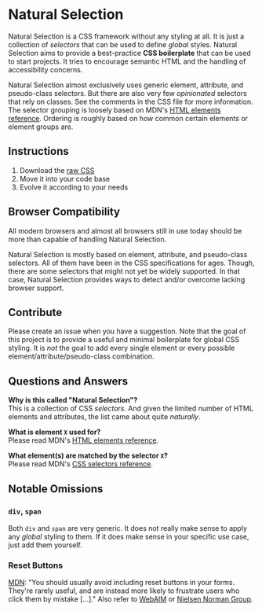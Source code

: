 # Natural Selection

Natural Selection is a CSS framework without any styling at all.
It is just a collection of *selectors* that can be used to define *global* styles.
Natural Selection aims to provide a best-practice **CSS boilerplate** that can be used to start projects.
It tries to encourage semantic HTML and the handling of accessibility concerns.

Natural Selection almost exclusively uses generic element, attribute, and pseudo-class selectors.
But there are also very few *opinionated* selectors that rely on classes.
See the comments in the CSS file for more information.
The selector grouping is loosely based on MDN's
[HTML elements reference](https://developer.mozilla.org/en-US/docs/Web/HTML/Element).
Ordering is roughly based on how common certain elements or element groups are.


## Instructions

1. Download the [raw CSS](https://raw.githubusercontent.com/frontaid/natural-selection/main/boilerplate.css)
1. Move it into your code base
1. Evolve it according to your needs


## Browser Compatibility

All modern browsers and almost all browsers still in use today should be more than capable of handling Natural Selection.

Natural Selection is mostly based on element, attribute, and pseudo-class selectors.
All of them have been in the CSS specifications for ages.
Though, there are some selectors that might not yet be widely supported.
In that case, Natural Selection provides ways to detect and/or overcome lacking browser support.


## Contribute

Please create an issue when you have a suggestion.
Note that the goal of this project is to provide a useful and minimal boilerplate for global CSS styling.
It is *not* the goal to add every single element or every possible element/attribute/pseudo-class combination.


## Questions and Answers

**Why is this called "Natural Selection"?**  
This is a collection of CSS *selectors*.
And given the limited number of HTML elements and attributes, the list came about quite *naturally*.

**What is element `X` used for?**  
Please read MDN's
[HTML elements reference](https://developer.mozilla.org/en-US/docs/Web/HTML/Element).

**What element(s) are matched by the selector `X`?**  
Please read MDN's
[CSS selectors reference](https://developer.mozilla.org/en-US/docs/Web/CSS/CSS_Selectors).


## Notable Omissions

### `div`, `span`
Both `div` and `span` are very generic. It does not really make sense to apply any *global* styling
to them. If it does make sense in your specific use case, just add them yourself.

### Reset Buttons
[MDN](https://developer.mozilla.org/en-US/docs/Web/HTML/Element/input/reset):
"You should usually avoid including reset buttons in your forms. They're rarely useful, and are instead more likely to frustrate users who click them by mistake [...]."
Also refer to [WebAIM](https://webaim.org/techniques/forms/controls#button) or [Nielsen Norman Group](https://www.nngroup.com/articles/reset-and-cancel-buttons/).
